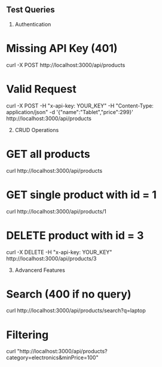 ##  Test Queries

1. Authentication

# Missing API Key (401)
curl -X POST http://localhost:3000/api/products

# Valid Request
curl -X POST -H "x-api-key: YOUR_KEY" -H "Content-Type: application/json" -d '{"name":"Tablet","price":299}' http://localhost:3000/api/products

2. CRUD Operations

# GET all products
curl http://localhost:3000/api/products

# GET single product with id = 1
curl http://localhost:3000/api/products/1

# DELETE product with id = 3
curl -X DELETE -H "x-api-key: YOUR_KEY" http://localhost:3000/api/products/3

3. Advancerd Features

# Search (400 if no query)
curl http://localhost:3000/api/products/search?q=laptop

# Filtering
curl "http://localhost:3000/api/products?category=electronics&minPrice=100"